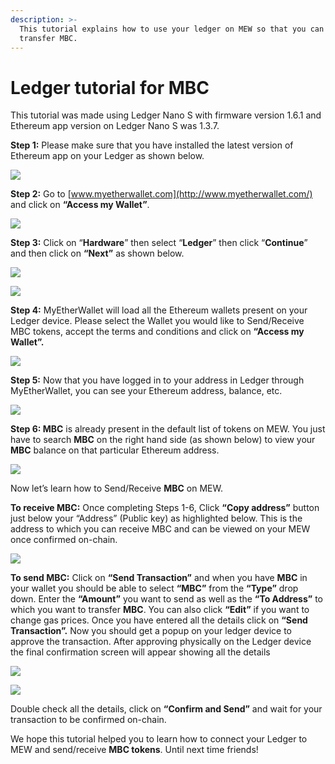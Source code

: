 ```yaml
---
description: >-
  This tutorial explains how to use your ledger on MEW so that you can vie and
  transfer MBC.
---
```


# Ledger tutorial for MBC

This tutorial was made using Ledger Nano S with firmware version 1.6.1 and Ethereum app version on Ledger Nano S was 1.3.7.

**Step 1:** Please make sure that you have installed the latest version of Ethereum app on your Ledger as shown below.

![](../../.gitbook/assets/1%20%281%29.png)

**Step 2:** Go to [www.myetherwallet.com](http://www.myetherwallet.com/) and click on **“Access my Wallet”**.

![](../../.gitbook/assets/2%20%281%29.png)

**Step 3:** Click on “**Hardware**” then select “**Ledger**” then click “**Continue**” and then click on **“Next”** as shown below.

![](../../.gitbook/assets/3%20%282%29.png)

![](../../.gitbook/assets/4%20%284%29.png)

**Step 4:** MyEtherWallet will load all the Ethereum wallets present on your Ledger device. Please select the Wallet you would like to Send/Receive MBC tokens, accept the terms and conditions and click on **“Access my Wallet”.**

![](../../.gitbook/assets/5.png)

**Step 5:** Now that you have logged in to your address in Ledger through MyEtherWallet, you can see your Ethereum address, balance, etc.

![](../../.gitbook/assets/6%20%282%29.png)

**Step 6: MBC** is already present in the default list of tokens on MEW. You just have to search **MBC** on the right hand side \(as shown below\) to view your **MBC** balance on that particular Ethereum address.

![](../../.gitbook/assets/7%20%281%29.png)

Now let’s learn how to Send/Receive **MBC** on MEW.

**To receive MBC:** Once completing Steps 1-6, Click **“Copy address”** button just below your “Address” \(Public key\) as highlighted below. This is the address to which you can receive MBC and can be viewed on your MEW once confirmed on-chain.

![](../../.gitbook/assets/8%20%282%29.png)

**To send MBC:** Click on **“Send Transaction”** and when you have **MBC** in your wallet you should be able to select **“MBC”** from the **“Type”** drop down. Enter the **“Amount”** you want to send as well as the **“To Address”** to which you want to transfer **MBC**. You can also click **“Edit”** if you want to change gas prices. Once you have entered all the details click on **“Send Transaction”.** Now you should get a popup on your ledger device to approve the transaction. After approving physically on the Ledger device the final confirmation screen will appear showing all the details

![](../../.gitbook/assets/9.png)

![](../../.gitbook/assets/10%20%282%29.png)

Double check all the details, click on **“Confirm and Send”** and wait for your transaction to be confirmed on-chain.

We hope this tutorial helped you to learn how to connect your Ledger to MEW and send/receive **MBC tokens**. Until next time friends!


